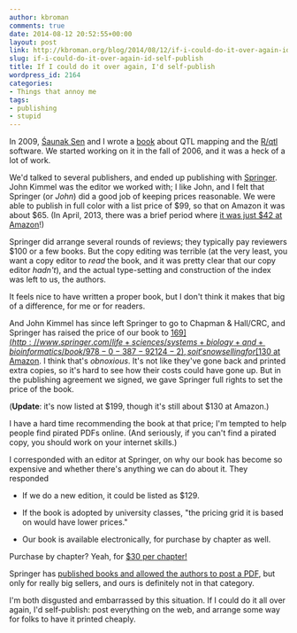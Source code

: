 ```yaml
---
author: kbroman
comments: true
date: 2014-08-12 20:52:55+00:00
layout: post
link: http://kbroman.org/blog/2014/08/12/if-i-could-do-it-over-again-id-self-publish/
slug: if-i-could-do-it-over-again-id-self-publish
title: If I could do it over again, I'd self-publish
wordpress_id: 2164
categories:
- Things that annoy me
tags:
- publishing
- stupid
---
```


In 2009, [Śaunak Sen](http://www.epibiostat.ucsf.edu/biostat/sen/) and I wrote a [book](http://www.rqtl.org) about QTL mapping and the [R/qtl](http://www.rqtl.org) software. We started working on it in the fall of 2006, and it was a heck of a lot of work.

We'd talked to several publishers, and ended up publishing with [Springer](http://www.springer.com). John Kimmel was the editor we worked with; I like John, and I felt that Springer (or _John_) did a good job of keeping prices reasonable. We were able to publish in full color with a list price of $99, so that on Amazon it was about $65. (In April, 2013, there was a brief period where [it was just $42 at Amazon](https://twitter.com/kwbroman/status/321747087744184320)!)

Springer did arrange several rounds of reviews; they typically pay reviewers $100 or a few books. But the copy editing was terrible (at the very least, you want a copy editor to _read_ the book, and it was pretty clear that our copy editor _hadn't_), and the actual type-setting and construction of the index was left to us, the authors.

It feels nice to have written a proper book, but I don't think it makes that big of a difference, for me or for readers.

And John Kimmel has since left Springer to go to Chapman & Hall/CRC, and Springer has raised the price of our book to [$169](http://www.springer.com/life+sciences/systems+biology+and+bioinformatics/book/978-0-387-92124-2), so it's now selling for [$130 at Amazon](http://www.amazon.com/exec/obidos/ASIN/0387921249/7210-20). I think that's _obnoxious_. It's not like they've gone back and printed extra copies, so it's hard to see how their costs could have gone up. But in the publishing agreement we signed, we gave Springer full rights to set the price of the book.

(**Update**: it's now listed at $199, though it's still about $130 at Amazon.)

I have a hard time recommending the book at that price; I'm tempted to help people find pirated PDFs online. (And seriously, if you can't find a pirated copy, you should work on your internet skills.)

I corresponded with an editor at Springer, on why our book has become so expensive and whether there's anything we can do about it. They responded




  * If we do a new edition, it could be listed as $129.


  * If the book is adopted by university classes, "the pricing grid it is based on would have lower prices."


  * Our book is available electronically, for purchase by chapter as well.



Purchase by chapter? Yeah, for [$30 per chapter!](http://link.springer.com/book/10.1007/978-0-387-92125-9)

Springer has [published books and allowed the authors to post a PDF](http://statweb.stanford.edu/~tibs/ElemStatLearn/), but only for really big sellers, and ours is definitely not in that category.

I'm both disgusted and embarrassed by this situation. If I could do it all over again, I'd self-publish: post everything on the web, and arrange some way for folks to have it printed cheaply.
